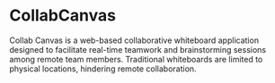 # CollabCanvas
Collab Canvas is a web-based collaborative whiteboard application designed to facilitate real-time teamwork and brainstorming sessions among remote team members. Traditional whiteboards are limited to physical locations, hindering remote collaboration.
